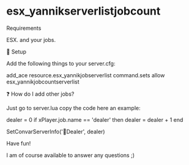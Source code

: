 # esx_yannikserverlistjobcount

Requirements

ESX.
and your jobs.

🔧 Setup

Add the following things to your server.cfg:

add_ace resource.esx_yannikjobserverlist command.sets allow
esx_yannikjobcountserverlist

❓ How do I add other jobs?

Just go to server.lua copy the code here an example:

dealer = 0
if xPlayer.job.name == 'dealer' then
	dealer = dealer + 1
end

SetConvarServerInfo('💊Dealer', dealer)

Have fun!

I am of course available to answer any questions ;)

